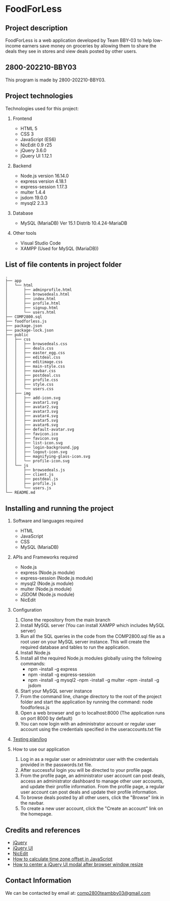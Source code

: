 # FoodForLess

## Project description

FoodForLess is a web application developed by Team BBY-03 to help low-income earners save money on groceries by allowing them to share the deals they see in stores and view deals posted by other users.

## 2800-202210-BBY03 

This program is made by 2800-202210-BBY03.

## Project technologies

Technologies used for this project:

1. Frontend
    * HTML 5 
    * CSS 3
    * JavaScript (ES6)
    * NicEdit 0.9 r25
    * jQuery 3.6.0
    * jQuery UI 1.12.1

2. Backend
    * Node.js version 16.14.0
    * express version 4.18.1
    * express-session 1.17.3
    * multer 1.4.4
    * jsdom 19.0.0
    * mysql2 2.3.3
    
3. Database
    * MySQL (MariaDB) Ver 15.1 Distrib 10.4.24-MariaDB

4. Other tools
    * Visual Studio Code
    * XAMPP (Used for MySQL (MariaDB))

## List of file contents in project folder
```
.
├── app                                
│   └── html                                
│       ├── adminprofile.html               
│       ├── browsedeals.html                
│       ├── index.html                      
│       ├── profile.html                    
│       ├── signup.html                     
│       └── users.html                      
├── COMP2800.sql                            
├── foodforless.js                          
├── package.json
├── package-lock.json
├── public                                  
│   ├── css                                 
│   │   ├── browsedeals.css                 
│   │   ├── deals.css                       
│   │   ├── easter_egg.css                  
│   │   ├── editdeal.css                    
│   │   ├── editimage.css
│   │   ├── main-style.css
│   │   ├── navbar.css
│   │   ├── postdeal.css
│   │   ├── profile.css
│   │   ├── style.css
│   │   └── users.css
│   ├── img
│   │   ├── add-icon.svg
│   │   ├── avatar1.svg
│   │   ├── avatar2.svg
│   │   ├── avatar3.svg
│   │   ├── avatar4.svg
│   │   ├── avatar5.svg
│   │   ├── avatar6.svg
│   │   ├── default-avatar.svg
│   │   ├── favicon.ico
│   │   ├── favicon.svg
│   │   ├── list-icon.svg
│   │   ├── login-background.jpg
│   │   ├── logout-icon.svg
│   │   ├── magnifying-glass-icon.svg
│   │   └── profile-icon.svg
│   └── js
│       ├── browsedeals.js
│       ├── client.js
│       ├── postdeal.js
│       ├── profile.js
│       └── users.js
└── README.md
```

## Installing and running the project

1. Software and languages required
    - HTML
    - JavaScript
    - CSS
    - MySQL (MariaDB)

2. APIs and Frameworks required
    - Node.js 
    - express (Node.js module)
    - express-session (Node.js module)
    - mysql2 (Node.js module)
    - multer (Node.js module)
    - JSDOM (Node.js module)
    - NicEdit

3. Configuration
    1. Clone the repository from the main branch
    2. Install MySQL server (You can install XAMPP which includes MySQL server)
    3. Run all the SQL queries in the code from the COMP2800.sql file as a root user on your MySQL server instance. This will create the required database and tables to run the application.
    4. Install Node.js
    5. Install all the required Node.js modules globally using the following commands:
        - npm -install -g express
        - npm -install -g express-session
        - npm -install -g mysql2
         -npm -install -g multer
         -npm -install -g jsdom
    6. Start your MySQL server instance
    7. From the command line, change directory to the root of the project folder and start the application by running the command: node foodforless.js
    8. Open a web browser and go to localhost:8000 (The application runs on port 8000 by default)
    9. You can now login with an administrator account or regular user account using the credentials specified in the useraccounts.txt file

4. [Testing plan/log](https://docs.google.com/spreadsheets/d/1hT7aN8KcQ0bGoOxY-3B9k68t5wRmzynt-ZkHXiF6c48/edit#gid=394496370)

5. How to use our application
    1. Log in as a regular user or administrator user with the credentials provided in the passwords.txt file.
    2. After successful login you will be directed to your profile page.
    3. From the profile page, an administrator user account can post deals, access an administrator dashboard to manage other user accounts, and update their profile information. From the profile page, a regular user account can post deals and update their profile information.
    4. To browse deals posted by all other users, click the "Browse" link in the navbar.
    5. To create a new user account, click the "Create an account" link on the homepage.

## Credits and references

* [jQuery](https://jquery.com/)
* [jQuery UI](https://jqueryui.com/)
* [NicEdit](https://nicedit.com/)
* [How to calculate time zone offset in JavaScript](https://stackoverflow.com/questions/7403486/add-or-subtract-timezone-difference-to-javascript-date)
* [How to center a jQuery UI modal after browser window resize](https://stackoverflow.com/questions/3060146/how-to-auto-center-jquery-ui-dialog-when-resizing-browser)

## Contact Information

We can be contacted by email at: comp2800teambby03@gmail.com
